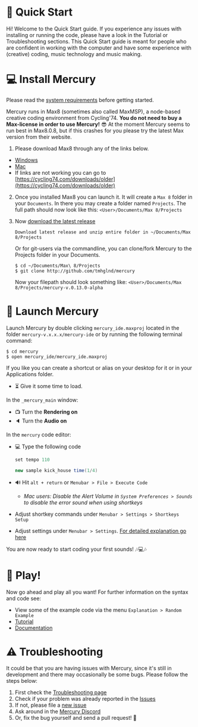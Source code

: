 # 🏃 Quick Start

Hi! Welcome to the Quick Start guide. If you experience any issues with installing or running the code, please have a look in the Tutorial or Troubleshooting sections. This Quick Start guide is meant for people who are confident in working with the computer and have some experience with (creative) coding, music technology and music making.

# 💻 Install Mercury

Please read the [system requirements](./../README.md#-system-requirements) before getting started.

Mercury runs in Max8 (sometimes also called MaxMSP), a node-based creative coding environment from Cycling'74. **You do not need to buy a Max-license in order to use Mercury!** 😎 At the moment Mercury seems to run best in Max8.0.8, but if this crashes for you please try the latest Max version from their website. 

1. Please download Max8 through any of the links below.

- [Windows](https://akiaj5esl75o5wbdcv2a-maxmspjitter.s3.amazonaws.com/Max808_x64_190808.zip)
- [Mac](https://akiaj5esl75o5wbdcv2a-maxmspjitter.s3.amazonaws.com/Max808_190808.dmg)
- If links are not working you can go to [https://cycling74.com/downloads/older](https://cycling74.com/downloads/older)

2. Once you installed Max8 you can launch it. It will create a `Max 8` folder in your `Documents`. In there you may create a folder named `Projects`. The full path should now look like this: `<User>/Documents/Max 8/Projects`

3. Now [download the latest release](https://github.com/tmhglnd/mercury/releases)

	```
	Download latest release and unzip entire folder in ~/Documents/Max 8/Projects
	```
	
	Or for git-users via the commandline, you can clone/fork Mercury to the Projects folder in your Documents.
	
	```
	$ cd ~/Documents/Max\ 8/Projects
	$ git clone http://github.com/tmhglnd/mercury
	```
	
	Now your filepath should look something like: `<User>/Documents/Max 8/Projects/mercury-v.0.13.0-alpha`

# 🚀 Launch Mercury

Launch Mercury by double clicking `mercury_ide.maxproj` located in the folder `mercury-v.x.x.x/mercury-ide` or by running the following terminal command: 

```
$ cd mercury
$ open mercury_ide/mercury_ide.maxproj
```

If you like you can create a shortcut or alias on your desktop for it or in your Applications folder.

- ⏳ Give it some time to load.

<!-- - ⚠ **Mac 10.14+ Users**: Make sure you give permissions under Security & Privacy Preferences. -->

In the `_mercury_main` window:

- 📺 Turn the **Rendering on**
- 🔈 Turn the **Audio on**

In the `mercury` code editor:

- 💻 Type the following code 

	```java
	set tempo 110

	new sample kick_house time(1/4)
	```

- 🔊 Hit `alt + return` or `Menubar > File > Execute Code` 
	- *Mac users: Disable the Alert Volume in `System Preferences > Sounds` to disable the error sound when using shortkeys*

- Adjust shortkey commands under `Menubar > Settings > Shortkeys Setup`

- Adjust settings under `Menubar > Settings`. [For detailed explanation go here](./07-environment.md#settings)

You are now ready to start coding your first sounds! 🎶💻🎶

# 🎲 Play!

Now go ahead and play all you want! For further information on the syntax and code see:

- View some of the example code via the menu `Explanation > Random Example`
- [Tutorial](./tutorial.md)
- [Documentation](./README.md) 

# ⚠ Troubleshooting

It could be that you are having issues with Mercury, since it's still in development and there may occasionally be some bugs. Please follow the steps below:
<!-- - First check the [Troubleshooting]() page -->
1. First check the [Troubleshooting page](./08-troubleshooting.md)
2. Check if your problem was already reported in the [Issues](https://github.com/tmhglnd/mercury/issues)
3. If not, please file a [new issue](https://github.com/tmhglnd/mercury/issues/new)
4. Ask around in the [Mercury Discord](https://discord.gg/vt59NYU)
5. Or, fix the bug yourself and send a pull request! :pray:
